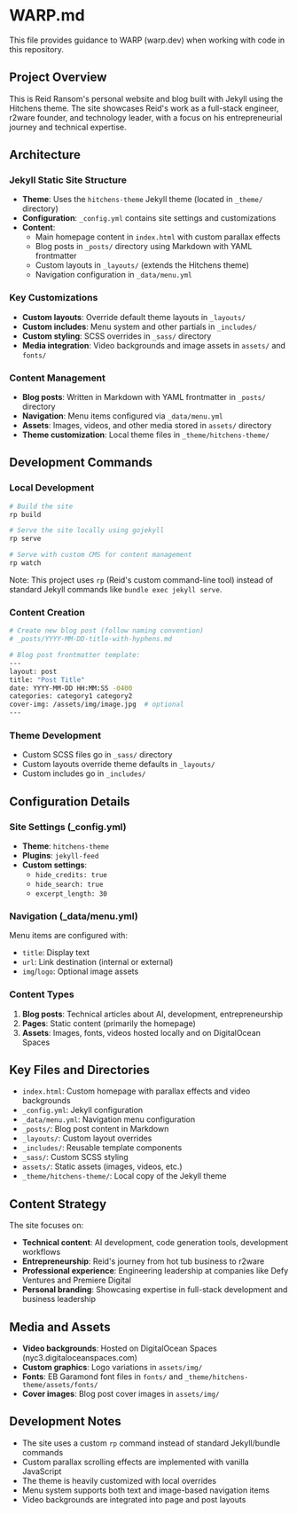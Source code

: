 # WARP.md

This file provides guidance to WARP (warp.dev) when working with code in this repository.

## Project Overview

This is Reid Ransom's personal website and blog built with Jekyll using the Hitchens theme. The site showcases Reid's work as a full-stack engineer, r2ware founder, and technology leader, with a focus on his entrepreneurial journey and technical expertise.

## Architecture

### Jekyll Static Site Structure
- **Theme**: Uses the `hitchens-theme` Jekyll theme (located in `_theme/` directory)
- **Configuration**: `_config.yml` contains site settings and customizations
- **Content**:
  - Main homepage content in `index.html` with custom parallax effects
  - Blog posts in `_posts/` directory using Markdown with YAML frontmatter
  - Custom layouts in `_layouts/` (extends the Hitchens theme)
  - Navigation configuration in `_data/menu.yml`

### Key Customizations
- **Custom layouts**: Override default theme layouts in `_layouts/`
- **Custom includes**: Menu system and other partials in `_includes/`
- **Custom styling**: SCSS overrides in `_sass/` directory
- **Media integration**: Video backgrounds and image assets in `assets/` and `fonts/`

### Content Management
- **Blog posts**: Written in Markdown with YAML frontmatter in `_posts/` directory
- **Navigation**: Menu items configured via `_data/menu.yml`
- **Assets**: Images, videos, and other media stored in `assets/` directory
- **Theme customization**: Local theme files in `_theme/hitchens-theme/`

## Development Commands

### Local Development
```bash
# Build the site
rp build

# Serve the site locally using gojekyll
rp serve

# Serve with custom CMS for content management
rp watch
```

Note: This project uses `rp` (Reid's custom command-line tool) instead of standard Jekyll commands like `bundle exec jekyll serve`.

### Content Creation
```bash
# Create new blog post (follow naming convention)
# _posts/YYYY-MM-DD-title-with-hyphens.md

# Blog post frontmatter template:
---
layout: post
title: "Post Title"
date: YYYY-MM-DD HH:MM:SS -0400
categories: category1 category2
cover-img: /assets/img/image.jpg  # optional
---
```

### Theme Development
- Custom SCSS files go in `_sass/` directory
- Custom layouts override theme defaults in `_layouts/`
- Custom includes go in `_includes/`

## Configuration Details

### Site Settings (_config.yml)
- **Theme**: `hitchens-theme`
- **Plugins**: `jekyll-feed`
- **Custom settings**:
  - `hide_credits: true`
  - `hide_search: true`
  - `excerpt_length: 30`

### Navigation (_data/menu.yml)
Menu items are configured with:
- `title`: Display text
- `url`: Link destination (internal or external)
- `img`/`logo`: Optional image assets

### Content Types
1. **Blog posts**: Technical articles about AI, development, entrepreneurship
2. **Pages**: Static content (primarily the homepage)
3. **Assets**: Images, fonts, videos hosted locally and on DigitalOcean Spaces

## Key Files and Directories

- `index.html`: Custom homepage with parallax effects and video backgrounds
- `_config.yml`: Jekyll configuration
- `_data/menu.yml`: Navigation menu configuration
- `_posts/`: Blog post content in Markdown
- `_layouts/`: Custom layout overrides
- `_includes/`: Reusable template components
- `_sass/`: Custom SCSS styling
- `assets/`: Static assets (images, videos, etc.)
- `_theme/hitchens-theme/`: Local copy of the Jekyll theme

## Content Strategy

The site focuses on:
- **Technical content**: AI development, code generation tools, development workflows
- **Entrepreneurship**: Reid's journey from hot tub business to r2ware
- **Professional experience**: Engineering leadership at companies like Defy Ventures and Premiere Digital
- **Personal branding**: Showcasing expertise in full-stack development and business leadership

## Media and Assets

- **Video backgrounds**: Hosted on DigitalOcean Spaces (nyc3.digitaloceanspaces.com)
- **Custom graphics**: Logo variations in `assets/img/`
- **Fonts**: EB Garamond font files in `fonts/` and `_theme/hitchens-theme/assets/fonts/`
- **Cover images**: Blog post cover images in `assets/img/`

## Development Notes

- The site uses a custom `rp` command instead of standard Jekyll/bundle commands
- Custom parallax scrolling effects are implemented with vanilla JavaScript
- The theme is heavily customized with local overrides
- Menu system supports both text and image-based navigation items
- Video backgrounds are integrated into page and post layouts
